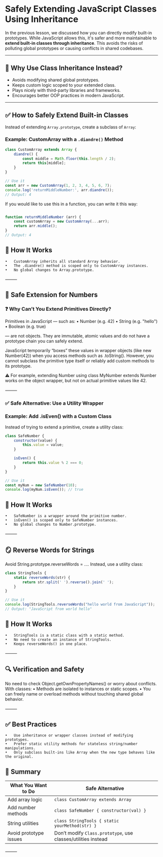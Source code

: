 # Safely Extending JavaScript Classes Using Inheritance

In the previous lesson, we discussed how you can directly modify built-in prototypes. While JavaScript allows this, it's safer and more maintainable to **extend built-in classes through inheritance**. This avoids the risks of polluting global prototypes or causing conflicts in shared codebases.

---

## 🔐 Why Use Class Inheritance Instead?

- Avoids modifying shared global prototypes.
- Keeps custom logic scoped to your extended class.
- Plays nicely with third-party libraries and frameworks.
- Encourages better OOP practices in modern JavaScript.

---

## ✅ How to Safely Extend Built-in Classes

Instead of extending `Array.prototype`, create a subclass of `Array`:

### Example: CustomArray with a `.diandre()` Method

```javascript
class CustomArray extends Array {
    diandre() {
        const middle = Math.floor(this.length / 2);
        return this[middle];
    }
}

// Use it
const arr = new CustomArray(1, 2, 3, 4, 5, 6, 7);
console.log('returnMiddleNumber:', arr.diandre()); 
// Output: 4
```

If you would like to use this in a function, you can write it this way:

```javascript

function returnMiddleNumber (arr) {
    const customArray = new CustomArray(...arr);
    return arr.middle();
}
// Output: 4
```

## 🧠 How It Works
	•	CustomArray inherits all standard Array behavior.
	•	The .diandre() method is scoped only to CustomArray instances.
	•	No global changes to Array.prototype.

⸻

## 🧮 Safe Extension for Numbers

### ❓ Why Can’t You Extend Primitives Directly?

Primitives in JavaScript — such as:
	•	Number (e.g. 42)
	•	String (e.g. "hello")
	•	Boolean (e.g. true)

— are not objects. They are immutable, atomic values and do not have a prototype chain you can safely extend.

JavaScript temporarily “boxes” these values in wrapper objects (like new Number(42)) when you access methods such as .toString(). However, you cannot subclass the primitive type itself or reliably add custom methods to its prototype.

⚠️ For example, extending Number using class MyNumber extends Number works on the object wrapper, but not on actual primitive values like 42.

⸻

### ✅ Safe Alternative: Use a Utility Wrapper

### Example: Add .isEven() with a Custom Class

Instead of trying to extend a primitive, create a utility class:

```javascript
class SafeNumber {
    constructor(value) {
        this.value = value;
    }

    isEven() {
        return this.value % 2 === 0;
    }
}

// Use it
const myNum = new SafeNumber(10);
console.log(myNum.isEven()); // true
```

## 🧠 How It Works
	•	SafeNumber is a wrapper around the primitive number.
	•	isEven() is scoped only to SafeNumber instances.
	•	No global changes to Number.prototype.

⸻

## 🪞 Reverse Words for Strings

Avoid String.prototype.reverseWords = .... Instead, use a utility class:

```javascript
class StringTools {
    static reverseWords(str) {
        return str.split(' ').reverse().join(' ');
    }
}

// Use it
console.log(StringTools.reverseWords("hello world from JavaScript"));
// Output: "JavaScript from world hello"
```

## 🧠 How It Works
	•	StringTools is a static class with a static method.
	•	No need to create an instance of StringTools.
	•	Keeps reverseWords() in one place.

⸻

## 🔍 Verification and Safety

No need to check Object.getOwnPropertyNames() or worry about conflicts. With classes:
	•	Methods are isolated to instances or static scopes.
	•	You can freely name or overload methods without touching shared global behavior.

⸻

## ✅ Best Practices
	•	Use inheritance or wrapper classes instead of modifying prototypes.
	•	Prefer static utility methods for stateless string/number manipulations.
	•	Only subclass built-ins like Array when the new type behaves like the original.

## 📝 Summary

| What You Want to Do       | Safe Alternative                                              |
|---------------------------|--------------------------------------------------------------|
| Add array logic           | `class CustomArray extends Array`                            |
| Add number methods        | `class SafeNumber { constructor(val) }`                      |
| String utilities          | `class StringTools { static yourMethod(str) }`               |
| Avoid prototype issues    | Don’t modify `Class.prototype`, use classes/utilities instead |

⸻
